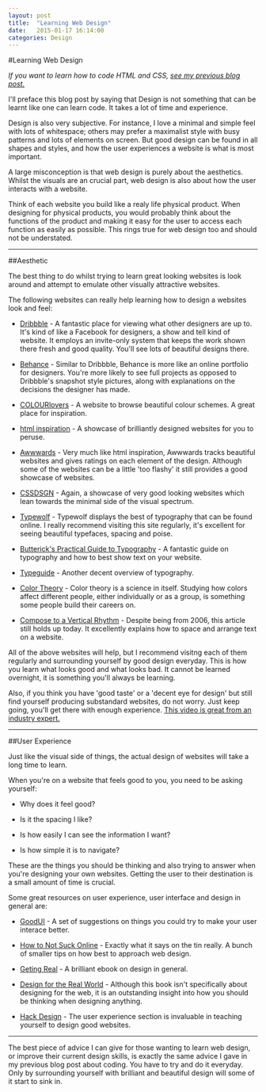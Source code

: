 ```yaml
---
layout: post
title:  "Learning Web Design"
date:   2015-01-17 16:14:00
categories: Design
---
```


#Learning Web Design

*If you want to learn how to code HTML and CSS, [see my previous blog post.](http://benmildren.com/coding/2015/01/13/Learning-HTML-and-CSS-Where-to-start.html)*

I'll preface this blog post by saying that Design is not something that can be learnt like one can learn code. It takes a lot of time and experience.

Design is also very subjective. For instance, I love a minimal and simple feel with lots of whitespace; others may prefer a maximalist style with busy patterns and lots of elements on screen. But good design can be found in all shapes and styles, and how the user experiences a website is what is most important.

A large misconception is that web design is purely about the aesthetics. Whilst the visuals are an crucial part, web design is also about how the user interacts with a website.

Think of each website you build like a realy life physical product. When designing for physical products, you would probably think about the functions of the product and making it easy for the user to access each function as easily as possible. This rings true for web design too and should not be understated.

---

##Aesthetic

The best thing to do whilst trying to learn great looking websites is look around and attempt to emulate other visually attractive websites.

The following websites can really help learning how to design a websites look and feel:

* [Dribbble](https://dribbble.com/) - A fantastic place for viewing what other designers are up to. It's kind of like a Facebook for designers, a show and tell kind of website. It employs an invite-only system that keeps the work shown there fresh and good quality. You'll see lots of beautiful designs there.

* [Behance](https://www.behance.net/) - Similar to Dribbble, Behance is more like an online portfolio for designers. You're more likely to see full projects as opposed to Dribbble's snapshot style pictures, along with explanations on the decisions the designer has made.

* [COLOURlovers](http://www.colourlovers.com/palettes) - A website to browse beautiful colour schemes. A great place for inspiration.

* [html inspiration](http://htmlinspiration.com/) - A showcase of brilliantly designed websites for you to peruse. 

* [Awwwards](http://www.awwwards.com/) - Very much like html inspiration, Awwwards tracks beautiful websites and 
gives ratings on each element of the design. Although some of the websites can be a little 'too flashy' it still provides a good showcase of websites.

* [CSSDSGN](http://www.cssdsgn.com/) - Again, a showcase of very good looking websites which lean towards the minimal side of the visual spectrum.

* [Typewolf](http://www.typewolf.com/) - Typewolf displays the best of typography that can be found online. I really recommend visiting this site regularly, it's excellent for seeing beautiful typefaces, spacing and poise.

* [Butterick's Practical Guide to Typography](http://practicaltypography.com/) - A fantastic guide on typography and how to best show text on your website.

* [Typeguide](http://www.typogui.de/) - Another decent overview of typography.

* [Color Theory](http://www.smashingmagazine.com/2010/01/28/color-theory-for-designers-part-1-the-meaning-of-color/#top) - Color theory is a science in itself. Studying how colors affect different people, either individually or as a group, is something some people build their careers on. 

* [Compose to a Vertical Rhythm](http://24ways.org/2006/compose-to-a-vertical-rhythm) - Despite being from 2006, this article still holds up today. It excellently explains how to space and arrange text on a website.

All of the above websites will help, but I recommend visitng each of them regularly and surrounding yourself by good design everyday. This is how you learn what looks good and what looks bad. It cannot be learned overnight, it is something you'll always be learning.

Also, if you think you have 'good taste' or a 'decent eye for design' but still find yourself producing substandard websites, do not worry. Just keep going, you'll get there with enough experience. [This video is great from an industry expert.](https://www.youtube.com/watch?v=PbC4gqZGPSY)

---

##User Experience

Just like the visual side of things, the actual design of websites will take a long time to learn.

When you're on a website that feels good to you, you need to be asking yourself:

* Why does it feel good?

* Is it the spacing I like?

* Is how easily I can see the information I want?

* Is how simple it is to navigate?

These are the things you should be thinking and also trying to answer when you're designing your own websites. Getting the user to their destination is a small amount of time is crucial.

Some great resources on user experience, user interface and design in general are:

* [GoodUI](http://goodui.org/) - A set of suggestions on things you could try to make your user interace better.

* [How to Not Suck Online](http://howtonotsuckonline.com/) - Exactly what it says on the tin really. A bunch of smaller tips on how best to approach web design.

* [Geting Real](http://gettingreal.37signals.com/) - A brilliant ebook on design in general.

* [Design for the Real World](http://www.amazon.co.uk/Design-Real-World-Ecology-Social/dp/0500273588) - Although this book isn't specifically about designing for the web, it is an outstanding insight into how you should be thinking when designing anything.

* [Hack Design](https://hackdesign.org/lessons) - The user experience section is invaluable in teaching yourself to design good websites.

---

The best piece of advice I can give for those wanting to learn web design, or improve their current design skills, is exactly the same advice I gave in my previous blog post about coding. You have to try and do it everyday. Only by surrounding yourself with brilliant and beautiful design will some of it start to sink in.


























